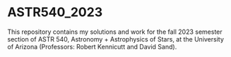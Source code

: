 # ASTR540_2023
This repository contains my solutions and work for the fall 2023 semester section of ASTR 540, Astronomy + Astrophysics of Stars,
at the University of Arizona (Professors: Robert Kennicutt and David Sand).

